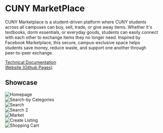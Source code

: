 # CUNY MarketPlace

CUNY Marketplace is a student-driven platform where CUNY students across all campuses can buy, sell, trade, or give away items. Whether it's textbooks, dorm essentials, or everyday goods, students can easily connect with each other to exchange items they no longer need. Inspired by Facebook Marketplace, this secure, campus-exclusive space helps students save money, reduce waste, and support one another through peer-to-peer exchange.

[Technical Documentation](https://docs.google.com/document/d/12GLzWKw6-QEVt2M-4xpZk_99jVa4LjzbkP3B8jObcso/edit?tab=t.59wh5sjtvb14) <br>
[Website (Github Pages)](https://immelkins.github.io/CISC-3650-Group-Project/) <br>

## Showcase
![Homepage]() <br>
![Search-by Categories]() <br>
![Search]() <br>
![Search 2]() <br>
![Market]() <br>
![Create Listing]() <br>
![Shopping Cart]() <br>

